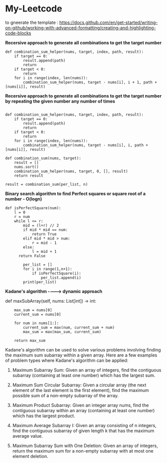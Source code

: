 # My-Leetcode
to gneerate the template : https://docs.github.com/en/get-started/writing-on-github/working-with-advanced-formatting/creating-and-highlighting-code-blocks

**Recersive approach to generate all combinations to get the target number**
```
def combination_sum_helper(nums, target, index, path, result):
    if target == 0:
        result.append(path)
        return
    if target < 0:
        return
    for i in range(index, len(nums)):
        combination_sum_helper(nums, target - nums[i], i + 1, path + [nums[i]], result)
```
      
**Recersive approach to generate all combinations to get the target number by repeating the given number any number of times**
```

def combination_sum_helper(nums, target, index, path, result):
    if target == 0:
        result.append(path)
        return
    if target < 0:
        return
    for i in range(index, len(nums)):
        combination_sum_helper(nums, target - nums[i], i, path + [nums[i]], result)
      
def combination_sum(nums, target):
    result = []
    nums.sort()
    combination_sum_helper(nums, target, 0, [], result)
    return result
    
result = combination_sum(per_list, n)
```

**Binary search algorithm to find Perfect squares or square root of a number - O(logn)**
```
def isPerfectSquare(num):
    l = 0
    r = num
    while l <= r:
        mid = (l+r) // 2
        if mid * mid == num:
            return True
        elif mid * mid > num:
            r = mid - 1
        else:
            l = mid + 1
      return False

        per_list = []
        for i in range(1,n+1):
            if isPerfectSquare(i):
                per_list.append(i)
        print(per_list)
```

**Kadane's algorithm ----> dynamic approach**

def maxSubArray(self, nums: List[int]) -> int:

        max_sum = nums[0]  
        current_sum = nums[0]  

        for num in nums[1:]:
            current_sum = max(num, current_sum + num)
            max_sum = max(max_sum, current_sum)

        return max_sum


Kadane's algorithm can be used to solve various problems involving finding the maximum sum subarray within a given array. Here are a few examples of problem types where Kadane's algorithm can be applied:

1. Maximum Subarray Sum: Given an array of integers, find the contiguous subarray (containing at least one number) which has the largest sum.

2. Maximum Sum Circular Subarray: Given a circular array (the next element of the last element is the first element), find the maximum possible sum of a non-empty subarray of the array.

3. Maximum Product Subarray: Given an integer array nums, find the contiguous subarray within an array (containing at least one number) which has the largest product.

4. Maximum Average Subarray I: Given an array consisting of n integers, find the contiguous subarray of given length k that has the maximum average value.

5. Maximum Subarray Sum with One Deletion: Given an array of integers, return the maximum sum for a non-empty subarray with at most one element deletion.






